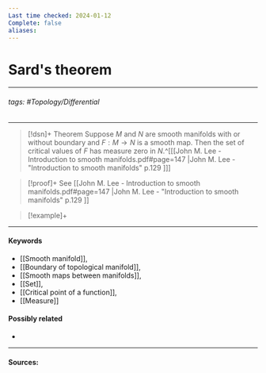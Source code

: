 ```yaml
---
Last time checked: 2024-01-12
Complete: false
aliases:
---
```

# Sard's theorem
***
###### tags: #Topology/Differential 
***
>[!dsn]+ Theorem
>Suppose $M$ and $N$ are smooth manifolds with or without boundary and $F:M\to N$ is a smooth map. Then the set of critical values of $F$ has measure zero in $N$.^[[[John M. Lee - Introduction to smooth manifolds.pdf#page=147 |John M. Lee - "Introduction to smooth manifolds" p.129 ]]]

>[!proof]+
>See [[John M. Lee - Introduction to smooth manifolds.pdf#page=147 |John M. Lee - "Introduction to smooth manifolds" p.129 ]]

>[!example]+ 
>
***
#### Keywords
- [[Smooth manifold]],
- [[Boundary of topological manifold]],
- [[Smooth maps between manifolds]],
- [[Set]],
- [[Critical point of a function]],
- [[Measure]]
#### Possibly related
- 
***
#### Sources: